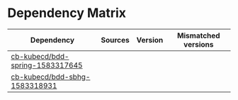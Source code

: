 # Dependency Matrix

Dependency | Sources | Version | Mismatched versions
---------- | ------- | ------- | -------------------
[cb-kubecd/bdd-spring-1583317645](https://github.com/cb-kubecd/bdd-spring-1583317645.git) |  | []() | 
[cb-kubecd/bdd-sbhg-1583318931](https://github.com/cb-kubecd/bdd-sbhg-1583318931.git) |  | []() | 
